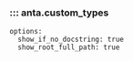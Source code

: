 <!--
  ~ Copyright (c) 2023-2025 Arista Networks, Inc.
  ~ Use of this source code is governed by the Apache License 2.0
  ~ that can be found in the LICENSE file.
  -->

### ::: anta.custom_types

    options:
      show_if_no_docstring: true
      show_root_full_path: true
